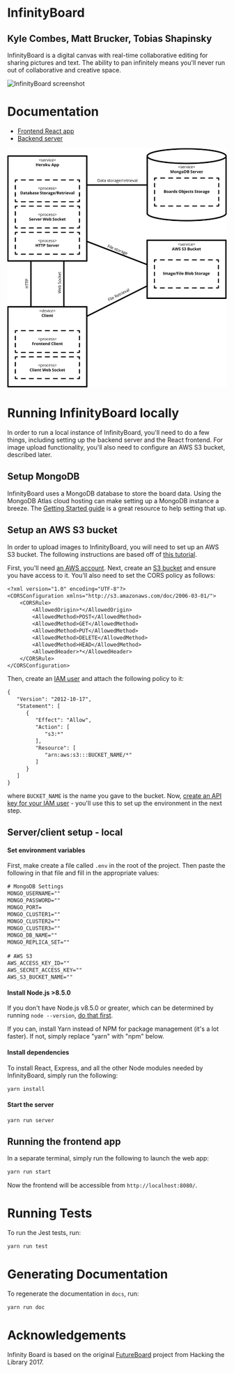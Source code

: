 # InfinityBoard
## Kyle Combes, Matt Brucker, Tobias Shapinsky

InfinityBoard is a digital canvas with real-time collaborative editing
for sharing pictures and text. The ability to pan infinitely means
you'll never run out of collaborative and creative space.

![InfinityBoard screenshot](https://imgur.com/eg5OZmF.png)

# Documentation

  * [Frontend React app](http://htmlpreview.github.io/?https://github.com/olinlibrary/infinity-board/blob/master/docs/app.html)
  * [Backend server](http://htmlpreview.github.io/?https://github.com/olinlibrary/infinity-board/blob/master/docs/server.html)

![](docs/UMLDiagram.png)

# Running InfinityBoard locally

In order to run a local instance of InfinityBoard, you'll need to do a
few things, including setting up the backend server and the React frontend. For image upload functionality,
you'll also need to configure an AWS S3 bucket, described later.

## Setup MongoDB

InfinityBoard uses a MongoDB database to store the board data. Using the
MongoDB Atlas cloud hosting can make setting up a MongoDB instance a breeze.
The [Getting Started guide](https://docs.atlas.mongodb.com/getting-started/)
is a great resource to help setting that up.

## Setup an AWS S3 bucket

In order to upload images to InfinityBoard, you will need to set up an
AWS S3 bucket. The following instructions are based off of [this tutorial](https://docs.aws.amazon.com/sdk-for-javascript/v2/developer-guide/s3-example-photo-album.html).

First, you'll need [an AWS account](https://aws.amazon.com/premiumsupport/knowledge-center/create-and-activate-aws-account/).
Next, create an [S3 bucket](https://docs.aws.amazon.com/AmazonS3/latest/user-guide/create-bucket.html)
and ensure you have access to it. You'll also need to set the CORS policy as follows:

```
<?xml version="1.0" encoding="UTF-8"?>
<CORSConfiguration xmlns="http://s3.amazonaws.com/doc/2006-03-01/">
    <CORSRule>
        <AllowedOrigin>*</AllowedOrigin>
        <AllowedMethod>POST</AllowedMethod>
        <AllowedMethod>GET</AllowedMethod>
        <AllowedMethod>PUT</AllowedMethod>
        <AllowedMethod>DELETE</AllowedMethod>
        <AllowedMethod>HEAD</AllowedMethod>
        <AllowedHeader>*</AllowedHeader>
    </CORSRule>
</CORSConfiguration>
```
Then, create an [IAM user](https://docs.aws.amazon.com/IAM/latest/UserGuide/id_users_create.html) and attach the following policy to it:

```
{
   "Version": "2012-10-17",
   "Statement": [
      {
         "Effect": "Allow",
         "Action": [
            "s3:*"
         ],
         "Resource": [
            "arn:aws:s3:::BUCKET_NAME/*"
         ]
      }
   ]
}
```

where `BUCKET_NAME` is the name you gave to the bucket. Now, [create an API key for your IAM user](https://docs.aws.amazon.com/IAM/latest/UserGuide/id_credentials_access-keys.html) - you'll use this to set up the environment in the next step.

## Server/client setup - local

#### Set environment variables

First, make create a file called `.env` in the root of the project.
Then paste the following in that file and fill in the appropriate values:
```
# MongoDB Settings
MONGO_USERNAME=""
MONGO_PASSWORD=""
MONGO_PORT=
MONGO_CLUSTER1=""
MONGO_CLUSTER2=""
MONGO_CLUSTER3=""
MONGO_DB_NAME=""
MONGO_REPLICA_SET=""

# AWS S3
AWS_ACCESS_KEY_ID=""
AWS_SECRET_ACCESS_KEY=""
AWS_S3_BUCKET_NAME=""
```

#### Install Node.js >8.5.0

If you don't have Node.js v8.5.0 or greater, which can be determined by
running `node --version`,
[do that first](http://nodesource.com/blog/installing-node-js-tutorial-using-nvm-on-mac-os-x-and-ubuntu/).

If you can, install Yarn instead of NPM for package management (it's a lot faster).
If not, simply replace "yarn" with "npm" below.

#### Install dependencies

To install React, Express, and all the other Node modules needed by
InfinityBoard, simply run the following:

```bash
yarn install
```

#### Start the server

```
yarn run server
```

## Running the frontend app

In a separate terminal, simply run the following to launch the web app:

```bash
yarn run start
```

Now the frontend will be accessible from `http://localhost:8080/`.

# Running Tests

To run the Jest tests, run:
```bash
yarn run test
```

# Generating Documentation

To regenerate the documentation in `docs`, run:

 ```bash
 yarn run doc
 ```

# Acknowledgements
Infinity Board is based on the original [FutureBoard](https://github.com/olinlibrary/oldfutureboard) project from Hacking the Library 2017.
